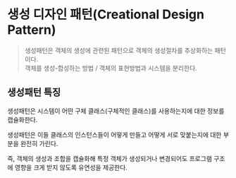 # 생성 디자인 패턴(Creational Design Pattern)
> 생성패턴은 객체의 생성에 관련된 패턴으로 객체의 생성절차를 추상화하는 패턴이다.  
> 객체를 생성-합성하는 방법 / 객체의 표현방법과 시스템을 분리한다.

## 생성패턴 특징
생성패턴은 시스템이 어떤 구체 클래스(구체적인 클래스)를 사용하는지에 대한 정보를 캡슐화한다.

생성패턴은 이들 클래스의 인스턴스들이 어떻게 만들고 어떻게 서로 맞붙는지에 대한 부분을 완전히 가린다.

즉, 객체의 생성과 조합을 캡슐화해 특정 객체가 생성되거나 변경되어도 프로그램 구조에 영향을 크게 받지 않도록 유연성을 제공한다.
